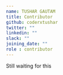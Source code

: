 ```yaml
---
name: TUSHAR GAUTAM 
title: Contributor
github: coderxtushar
twitter: ""
linkedin: ""
slack: ""
joining_date: ""
role : contributor
---
```


Still waiting for this
